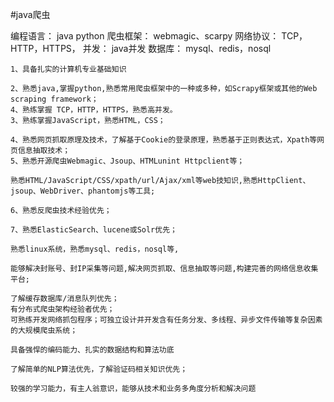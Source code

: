 #java爬虫

编程语言： java python
爬虫框架： webmagic、scarpy
网络协议：  TCP，HTTP，HTTPS，
并发： java并发
数据库： mysql、redis，nosql
    
    1、具备扎实的计算机专业基础知识
    
    2、熟悉java,掌握python,熟悉常用爬虫框架中的一种或多种，如Scrapy框架或其他的Web scraping framework；   
    4、熟练掌握 TCP，HTTP，HTTPS，熟悉高并发。
    3、熟练掌握JavaScript，熟悉HTML，CSS；
    
    4、熟悉网页抓取原理及技术，了解基于Cookie的登录原理，熟悉基于正则表达式，Xpath等网页信息抽取技术；
    5、熟悉开源爬虫Webmagic、Jsoup、HTMLunint Httpclient等；
    
    熟悉HTML/JavaScript/CSS/xpath/url/Ajax/xml等web技知识,熟悉HttpClient、jsoup、WebDriver、phantomjs等工具;

    6、熟悉反爬虫技术经验优先；
    
    7、熟悉ElasticSearch、lucene或Solr优先；
    
    熟悉linux系统，熟悉mysql、redis，nosql等,
    
    能够解决封账号、封IP采集等问题,解决网页抓取、信息抽取等问题,构建完善的网络信息收集平台;
    
    了解缓存数据库/消息队列优先； 
    有分布式爬虫架构经验者优先；
    可熟练开发网络抓包程序；可独立设计并开发含有任务分发、多线程、异步文件传输等复杂因素的大规模爬虫系统；
    
    具备强悍的编码能力、扎实的数据结构和算法功底 
    
    了解简单的NLP算法优先，了解验证码相关知识优先；

    较强的学习能力，有主人翁意识，能够从技术和业务多角度分析和解决问题
    
    
    
